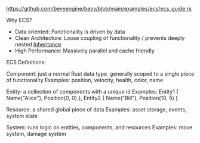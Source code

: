https://github.com/bevyengine/bevy/blob/main/examples/ecs/ecs_guide.rs

Why ECS?
* Data oriented: Functionality is driven by data
* Clean Architecture: Loose coupling of functionality / prevents deeply nested [Inheritance](Knowledge/❔%20Concepts/❔%20Programming/❔%20Object-Oriented%20Programming.md#Inheritance)
* High Performance: Massively parallel and cache friendly

ECS Definitions:

Component: just a normal Rust data type. generally scoped to a single piece of functionality
    Examples: position, velocity, health, color, name

Entity: a collection of components with a unique id
    Examples: Entity1 { Name("Alice"), Position(0, 0) },
              Entity2 { Name("Bill"), Position(10, 5) }

Resource: a shared global piece of data
    Examples: asset storage, events, system state

System: runs logic on entities, components, and resources
    Examples: move system, damage system
